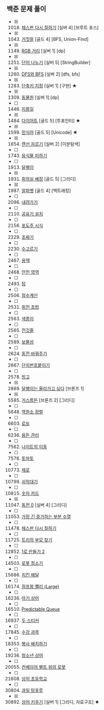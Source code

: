 ## 백준 문제 풀이

- [x] 1018. [체스판 다시 칠하기](https://www.acmicpc.net/problem/1018) [실버 4] [브루트 포스]
- [x] 1043. [거짓말](https://www.acmicpc.net/problem/1043) [골드 4] [BFS, Union-Find]
- [x] 1149. [RGB 거리](https://www.acmicpc.net/problem/1149) [실버 1] [dp]
- [x] 1251. [단어 나누기](https://www.acmicpc.net/problem/1251) [실버 5] [StringBuilder]
- [x] 1260. [DFS와 BFS](https://www.acmicpc.net/problem/1260) [실버 2] [dfs, bfs]
- [x] 1283. [단축키 지정](https://www.acmicpc.net/problem/1283) [실버 1] [구현] ★
- [x] 1309. [동물원](https://www.acmicpc.net/problem/1309) [실버 1] [dp]
- [ ] 1446. [지름길](https://www.acmicpc.net/problem/1446)
- [x] 1484. [다이어트](https://www.acmicpc.net/problem/1484) [골드 5] [투포인터] ★
- [x] 1599. [민식어](https://www.acmicpc.net/problem/1599) [골드 5] [Unicode] ★
- [x] 1654. [랜선 자르기](https://www.acmicpc.net/problem/1654) [실버 2] [이분탐색]
- [ ] 1743. [음식물 피하기](https://www.acmicpc.net/problem/1743)
- [ ] 1913. [달팽이](https://www.acmicpc.net/problem/1913)    
- [x] 1931. [회의실 배정](https://www.acmicpc.net/problem/1931) [골드 5] [그리디]
- [x] 1987. [알파벳](https://www.acmicpc.net/problem/1987) [골드 4] [백트래킹]

- [ ] 2096. [내려가기](https://www.acmicpc.net/problem/2096)
- [ ] 2110. [공유기 설치](https://www.acmicpc.net/problem/2110)
- [ ] 2156. [포도주 시식](https://www.acmicpc.net/problem/2156)
- [ ] 2229. [조짜기](https://www.acmicpc.net/problem/2229)
- [ ] 2230. [수고르기](https://www.acmicpc.net/problem/2230)
- [ ] 2467. [용액](https://www.acmicpc.net/problem/2467)
- [ ] 2468. [안전 영역](https://www.acmicpc.net/problem/2468)
- [ ] 2493. [탑](https://www.acmicpc.net/problem/2493)
- [ ] 2506. [점수계산](https://www.acmicpc.net/problem/2506)
- [ ] 2531. [회전 초밥](https://www.acmicpc.net/problem/2531)
- [ ] 2563. [색종이](https://www.acmicpc.net/problem/2563)
- [ ] 2565. [전깃줄](https://www.acmicpc.net/problem/2565)
- [ ] 2589. [보물섬](https://www.acmicpc.net/problem/2589)
- [ ] 2624. [동전 바꿔주기](https://www.acmicpc.net/problem/2624)
- [ ] 2667. [단지번호붙이기](https://www.acmicpc.net/problem/2667)    
- [ ] 2578. [빙고](https://www.acmicpc.net/problem/2578)
- [x] 2869. [달팽이는 올라가고 싶다](https://www.acmicpc.net/problem/2869) [브론즈 1]

- [x] 5585. [거스름돈](https://www.acmicpc.net/problem/5585) [브론즈 2] [그리디]
- [ ] 5648. [역원소 정렬](https://www.acmicpc.net/problem/5648)

- [ ] 6603. [로또](https://www.acmicpc.net/problem/6603)
- [ ] 6236. [용돈 관리](https://www.acmicpc.net/problem/6236)

- [ ] 7562. [나이트의 이동](https://www.acmicpc.net/problem/7562)    
- [ ] 7576. [토마토](https://www.acmicpc.net/problem/7576)    

- [ ] 10773. [제로](https://www.acmicpc.net/problem/10773)
- [ ] 10799. [쇠막대기](https://www.acmicpc.net/problem/10799)    
- [ ] 10815. [숫자 카드](https://www.acmicpc.net/problem/10815)

- [x] 11047. [동전 0](https://www.acmicpc.net/problem/11047) [실버 4] [그리디]
- [ ] 11053. [가장 긴 증가하는 부분 수열](https://www.acmicpc.net/problem/11053)
- [ ] 11478. [체스판 다시 칠하기](https://www.acmicpc.net/problem/11478)    
- [ ] 11725. [트리의 부모 찾기](https://www.acmicpc.net/problem/11725)
- [ ] 12852. [1로 만들기 2](https://www.acmicpc.net/problem/12852)

- [ ] 14503. [로봇 청소기](https://www.acmicpc.net/problem/14503)
- [ ] 15686. [치킨 배달](https://www.acmicpc.net/problem/15686)
- [ ] 16174. [점프왕 쩰리 (Large)](https://www.acmicpc.net/problem/16174)
- [ ] 16236. [아기 상어](https://www.acmicpc.net/problem/16236)
- [ ] 16510. [Predictable Queue](https://www.acmicpc.net/problem/16510)
- [ ] 16937. [두 스티커](https://www.acmicpc.net/problem/16937)
- [ ] 17845. [수강 과목](https://www.acmicpc.net/problem/17845)
- [ ] 18353. [병사 배치하기](https://www.acmicpc.net/problem/18353)
- [ ] 19236. [청소년 상어](https://www.acmicpc.net/problem/19236)

- [ ] 20055. [컨베이어 벨트 위의 로봇](https://www.acmicpc.net/problem/20055)
- [ ] 21608. [상어 초등학교](https://www.acmicpc.net/problem/21608)
- [ ] 30804. [과일 탕후루](https://www.acmicpc.net/problem/30804)
- [x] 30892. [상어 키우기](https://www.acmicpc.net/problem/30892) [실버 1] [그리디, 자료구조] ★
